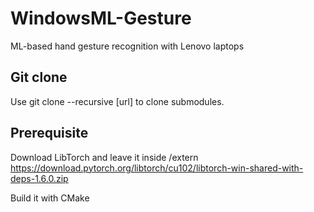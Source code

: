 # WindowsML-Gesture
 ML-based hand gesture recognition with Lenovo laptops

## Git clone
 Use git clone --recursive [url] to clone submodules.

## Prerequisite
 <!-- Install DirectX SDK -->
 
 Download LibTorch and leave it inside /extern
 https://download.pytorch.org/libtorch/cu102/libtorch-win-shared-with-deps-1.6.0.zip

 Build it with CMake
 

